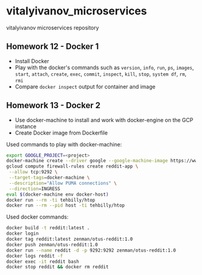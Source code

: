 # vitalyivanov_microservices
vitalyivanov microservices repository

## Homework 12 - Docker 1

- Install Docker 
- Play with the docker's commands such as `version`, `info`, `run`, `ps`, `images`, `start`, `attach`, `create`, `exec`, `commit`, `inspect`, `kill`, `stop`, `system df`, `rm`, `rmi`
- Compare `docker inspect` output for container and image 

## Homework 13 - Docker 2

- Use docker-machine to install and work with docker-engine on the GCP instance
- Create Docker image from Dockerfile

Used commands to play with docker-machine:
```sh
export GOOGLE_PROJECT=<project>
docker-machine create --driver google --google-machine-image https://www.googleapis.com/compute/v1/projects/ubuntu-os-cloud/global/images/family/ubuntu-1604-lts --google-machine-type n1-standard-1 --google-zone europe-west1-b docker-host
gcloud compute firewall-rules create reddit-app \
 --allow tcp:9292 \
 --target-tags=docker-machine \
 --description="Allow PUMA connections" \
 --direction=INGRESS
eval $(docker-machine env docker-host)
docker run --rm -ti tehbilly/htop
docker run --rm --pid host -ti tehbilly/htop
```

Used docker commands:
```sh
docker build -t reddit:latest .  
docker login  
docker tag reddit:latest zenman/otus-reddit:1.0  
docker push zenman/otus-reddit:1.0 
docker run --name reddit -d -p 9292:9292 zenman/otus-reddit:1.0
docker logs reddit -f
docker exec -it reddit bash
docker stop reddit && docker rm reddit
```
